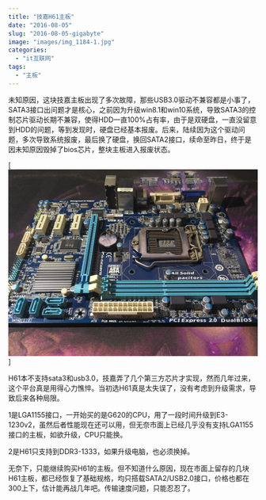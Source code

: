 ```yaml
---
title: "技嘉H61主板"
date: "2016-08-05"
slug: "2016-08-05-gigabyte"
image: "images/img_1184-1.jpg"
categories: 
  - "it互联网"
tags: 
  - "主板"
---
```


未知原因，这块技嘉主板出现了多次故障，那些USB3.0驱动不兼容都是小事了，SATA3接口出问题才是核心，之前因为升级win8.1和win10系统，导致SATA3的控制芯片驱动长期不兼容，使得HDD一直100%占有率，由于是双硬盘，一直没留意到HDD的问题，等到发现时，硬盘已经基本报废。后来，陆续因为这个驱动问题，多次导致系统报废，最后换了硬盘，换回SATA2接口，续命至昨日，终于是因未知原因毁掉了bios芯片，整块主板进入报废状态。

[![](images/img_1184.jpg)] 

H61本不支持sata3和usb3.0，技嘉弄了几个第三方芯片才实现，然而几年过来，这个平台真是用得心力憔悴。当初选H61真是太失误了，没有考虑到升级需求，导致后来各种局限。

1是LGA1155接口，一开始买的是G620的CPU，用了一段时间升级到E3-1230v2，虽然后者性能现在还可以用，但无奈市面上已经几乎没有支持LGA1155接口的主板，如欲升级，CPU只能换。

2是H61只支持到DDR3-1333，如果升级电脑，也必须换掉。

无奈下，只能继续购买H61的主板。但不知道什么原因，现在市面上留存的几块H61主板，都已经恢复了基础规格，均只搭载SATA2/USB2.0接口，价格也都在300上下，估计能再战几年吧。传输速度问题，只能忍忍了。
